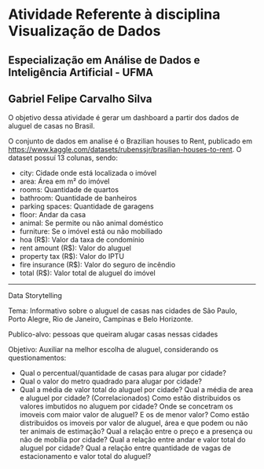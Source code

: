# Atividade Referente à disciplina Visualização de Dados

## Especialização em Análise de Dados e Inteligência Artificial - UFMA

## Gabriel Felipe Carvalho Silva

O objetivo dessa atividade é gerar um dashboard a partir dos dados de aluguel de casas no Brasil.

O conjunto de dados em analise é o Brazilian houses to Rent, publicado em https://www.kaggle.com/datasets/rubenssjr/brasilian-houses-to-rent. O dataset possuí 13 colunas, sendo:

- city: Cidade onde está localizada o imóvel
- area: Área em m² do imóvel
- rooms: Quantidade de quartos
- bathroom: Quantidade de banheiros
- parking spaces: Quantidade de garagens
- floor: Andar da casa
- animal: Se permite ou não animal doméstico
- furniture: Se o imóvel está ou não mobiliado
- hoa (R$): Valor da taxa de condomínio
- rent amount (R$): Valor do aluguel
- property tax (R$): Valor do IPTU
- fire insurance (R$): Valor do seguro de incêndio
- total (R$): Valor total de aluguel do imóvel

---

Data Storytelling

Tema: Informativo sobre o aluguel de casas nas cidades de São Paulo, Porto Alegre, Rio de Janeiro, Campinas e Belo Horizonte.

Publico-alvo: pessoas que queiram alugar casas nessas cidades

Objetivo: Auxiliar na melhor escolha de aluguel, considerando os questionamentos:

- Qual o percentual/quantidade de casas para alugar por cidade?
- Qual o valor do metro quadrado para alugar por cidade?
- Qual a média de valor total do aluguel por cidade?
  Qual a média de area e aluguel por cidade? (Correlacionados)
  Como estão distribuidos os valores imbutidos no aluguem por cidade?
  Onde se concetram os imoveis com maior valor de aluguel? E os de menor valor?
  Como estão distribuidos os imoveis por valor de aluguel, área e que podem ou não ter animais de estimação?
  Qual a relação entre o preço e a presença ou não de mobília por cidade?
  Qual a relação entre andar e valor total do aluguel por cidade?
  Qual a relação entre quantidade de vagas de estacionamento e valor total do aluguel?
